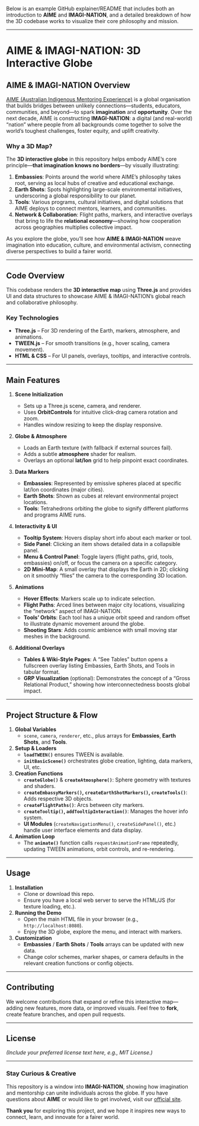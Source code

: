Below is an example GitHub explainer/README that includes both an introduction to **AIME** and **IMAGI-NATION**, and a detailed breakdown of how the 3D codebase works to visualize their core philosophy and mission.

---

# **AIME & IMAGI-NATION: 3D Interactive Globe**

## **AIME & IMAGI-NATION Overview**

[AIME (Australian Indigenous Mentoring Experience)](https://aimementoring.com) is a global organisation that builds bridges between unlikely connections—students, educators, communities, and beyond—to spark **imagination** and **opportunity**. Over the next decade, AIME is constructing **IMAGI-NATION**: a digital (and real-world) “nation” where people from all backgrounds come together to solve the world’s toughest challenges, foster equity, and uplift creativity.

### **Why a 3D Map?**
The **3D interactive globe** in this repository helps embody AIME’s core principle—**that imagination knows no borders**—by visually illustrating:

1. **Embassies**: Points around the world where AIME’s philosophy takes root, serving as local hubs of creative and educational exchange.  
2. **Earth Shots**: Spots highlighting large-scale environmental initiatives, underscoring a global responsibility to our planet.  
3. **Tools**: Various programs, cultural initiatives, and digital solutions that AIME deploys to connect mentors, learners, and communities.  
4. **Network & Collaboration**: Flight paths, markers, and interactive overlays that bring to life the **relational economy**—showing how cooperation across geographies multiplies collective impact.

As you explore the globe, you’ll see how **AIME & IMAGI-NATION** weave imagination into education, culture, and environmental activism, connecting diverse perspectives to build a fairer world.

---

## **Code Overview**

This codebase renders the **3D interactive map** using **Three.js** and provides UI and data structures to showcase AIME & IMAGI-NATION’s global reach and collaborative philosophy.

### **Key Technologies**

- **Three.js** – For 3D rendering of the Earth, markers, atmosphere, and animations.  
- **TWEEN.js** – For smooth transitions (e.g., hover scaling, camera movement).  
- **HTML & CSS** – For UI panels, overlays, tooltips, and interactive controls.

---

## **Main Features**

1. **Scene Initialization**  
   - Sets up a Three.js scene, camera, and renderer.  
   - Uses **OrbitControls** for intuitive click-drag camera rotation and zoom.  
   - Handles window resizing to keep the display responsive.

2. **Globe & Atmosphere**  
   - Loads an Earth texture (with fallback if external sources fail).  
   - Adds a subtle **atmosphere** shader for realism.  
   - Overlays an optional **lat/lon** grid to help pinpoint exact coordinates.

3. **Data Markers**  
   - **Embassies**: Represented by emissive spheres placed at specific lat/lon coordinates (major cities).  
   - **Earth Shots**: Shown as cubes at relevant environmental project locations.  
   - **Tools**: Tetrahedrons orbiting the globe to signify different platforms and programs AIME runs.

4. **Interactivity & UI**  
   - **Tooltip System**: Hovers display short info about each marker or tool.  
   - **Side Panel**: Clicking an item shows detailed data in a collapsible panel.  
   - **Menu & Control Panel**: Toggle layers (flight paths, grid, tools, embassies) on/off, or focus the camera on a specific category.  
   - **2D Mini-Map**: A small overlay that displays the Earth in 2D; clicking on it smoothly “flies” the camera to the corresponding 3D location.

5. **Animations**  
   - **Hover Effects**: Markers scale up to indicate selection.  
   - **Flight Paths**: Arced lines between major city locations, visualizing the “network” aspect of IMAGI-NATION.  
   - **Tools’ Orbits**: Each tool has a unique orbit speed and random offset to illustrate dynamic movement around the globe.  
   - **Shooting Stars**: Adds cosmic ambience with small moving star meshes in the background.

6. **Additional Overlays**  
   - **Tables & Wiki-Style Pages**: A “See Tables” button opens a fullscreen overlay listing Embassies, Earth Shots, and Tools in tabular format.  
   - **GRP Visualization** (optional): Demonstrates the concept of a “Gross Relational Product,” showing how interconnectedness boosts global impact.

---

## **Project Structure & Flow**

1. **Global Variables**  
   - `scene`, `camera`, `renderer`, etc., plus arrays for **Embassies**, **Earth Shots**, and **Tools**.
2. **Setup & Loaders**  
   - **`loadTWEEN()`** ensures TWEEN is available.  
   - **`initBasicScene()`** orchestrates globe creation, lighting, data markers, UI, etc.
3. **Creation Functions**  
   - **`createGlobe()`** & **`createAtmosphere()`**: Sphere geometry with textures and shaders.  
   - **`createEmbassyMarkers()`, `createEarthShotMarkers()`, `createTools()`**: Adds respective 3D objects.  
   - **`createFlightPaths()`**: Arcs between city markers.  
   - **`createTooltip()`, `addTooltipInteraction()`**: Manages the hover info system.  
   - **UI Modules** (`createNavigationMenu()`, `createSidePanel()`, etc.) handle user interface elements and data display.
4. **Animation Loop**  
   - The **`animate()`** function calls `requestAnimationFrame` repeatedly, updating TWEEN animations, orbit controls, and re-rendering.

---

## **Usage**

1. **Installation**  
   - Clone or download this repo.  
   - Ensure you have a local web server to serve the HTML/JS (for texture loading, etc.).
2. **Running the Demo**  
   - Open the main HTML file in your browser (e.g., `http://localhost:8080`).  
   - Enjoy the 3D globe, explore the menu, and interact with markers.
3. **Customization**  
   - **Embassies** / **Earth Shots** / **Tools** arrays can be updated with new data.  
   - Change color schemes, marker shapes, or camera defaults in the relevant creation functions or config objects.

---

## **Contributing**

We welcome contributions that expand or refine this interactive map—adding new features, more data, or improved visuals. Feel free to **fork**, create feature branches, and open pull requests.

---

## **License**

*(Include your preferred license text here, e.g., MIT License.)*

---

### **Stay Curious & Creative**

This repository is a window into **IMAGI-NATION**, showing how imagination and mentorship can unite individuals across the globe. If you have questions about **AIME** or would like to get involved, visit our [official site](https://aimementoring.com).

**Thank you** for exploring this project, and we hope it inspires new ways to connect, learn, and innovate for a fairer world.
